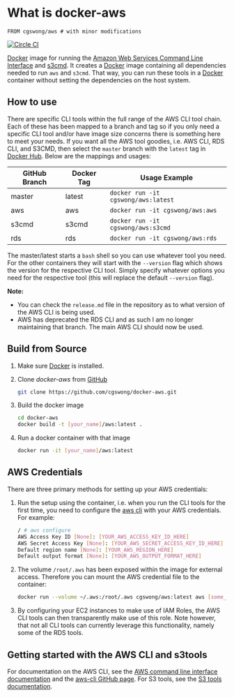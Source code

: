 # What is docker-aws

```
FROM cgswong/aws # with minor modifications
```

[![Circle CI](https://circleci.com/gh/cgswong/docker-aws/tree/master.svg?style=svg)](https://circleci.com/gh/cgswong/docker-aws/tree/master)

[Docker](https://docker.io) image for running the [Amazon Web Services Command Line Interface](http://aws.amazon.com/cli/) and [s3cmd](https://github.com/s3tools/s3cmd). It creates a [Docker](https://docker.io) image containing all dependencies needed to run `aws` and `s3cmd`. That way, you can run these tools in a [Docker](https://docker.io) container without setting the dependencies on the host system.


## How to use
There are specific CLI tools within the full range of the AWS CLI tool chain. Each of these has been mapped to a branch and tag so if you only need a specific CLI tool and/or have image size concerns there is something here to meet your needs. If you want all the AWS tool goodies, i.e. AWS CLI, RDS CLI, and S3CMD, then select the `master` branch with the `latest` tag in [Docker Hub](https://registry.hub.docker.com/u/cgswong/aws). Below are the mappings and usages:

| GitHub Branch | Docker Tag | Usage Example                       |
| ------------- | ---------- | ----------------------------------- |
| master        | latest     | `docker run -it cgswong/aws:latest` |
| aws           | aws        | `docker run -it cgswong/aws:aws`    |
| s3cmd         | s3cmd      | `docker run -it cgswong/aws:s3cmd`  |
| rds           | rds        | `docker run -it cgswong/aws:rds`    |

The master/latest starts a `bash` shell so you can use whatever tool you need. For the other containers they will start with the `--version` flag which shows the version for the respective CLI tool. Simply specify whatever options you need for the respective tool (this will replace the default `--version` flag).

**Note:**
- You can check the `release.md` file in the repository as to what version of the AWS CLI is being used.
- AWS has deprecated the RDS CLI and as such I am no longer maintaining that branch. The main AWS CLI should now be used.


## Build from Source
1. Make sure [Docker](https://www.docker.com) is installed.

2. Clone _docker-aws_ from [GitHub](https://github.com/cgswong/docker-aws)

   ```sh
   git clone https://github.com/cgswong/docker-aws.git
   ```

3. Build the docker image

   ```sh
   cd docker-aws
   docker build -t [your_name]/aws:latest .
   ```

4. Run a docker container with that image

   ```sh
   docker run -it [your_name]/aws:latest
   ```

## AWS Credentials
There are three primary methods for setting up your AWS credentials:

1. Run the setup using the container, i.e. when you run the CLI tools for the first time, you need to configure the [aws cli](http://aws.amazon.com/cli) with your AWS credentials. For example:


   ```sh
   / # aws configure
   AWS Access Key ID [None]: [YOUR_AWS_ACCESS_KEY_ID_HERE]
   AWS Secret Access Key [None]: [YOUR_AWS_SECRET_ACCESS_KEY_ID_HERE]
   Default region name [None]: [YOUR_AWS_REGION_HERE]
   Default output format [None]: [YOUR_AWS_OUTPUT_FORMAT_HERE]
   ```

2. The volume `/root/.aws` has been exposed within the image for external access. Therefore you can mount the AWS credential file to the container:

   ```sh
   docker run --volume ~/.aws:/root/.aws cgswong/aws:latest aws [some_command]
   ```

3. By configuring your EC2 instances to make use of IAM Roles, the AWS CLI tools can then transparently make use of this role. Note however, that not all CLI tools can currently leverage this functionality, namely some of the RDS tools.

## Getting started with the AWS CLI and s3tools
For documentation on the AWS CLI, see the [AWS command line interface documentation](http://aws.amazon.com/documentation/cli/) and the [aws-cli GitHub page](https://github.com/aws/aws-cli). For S3 tools, see the [S3 tools documentation](http://s3tools.org/usage).
